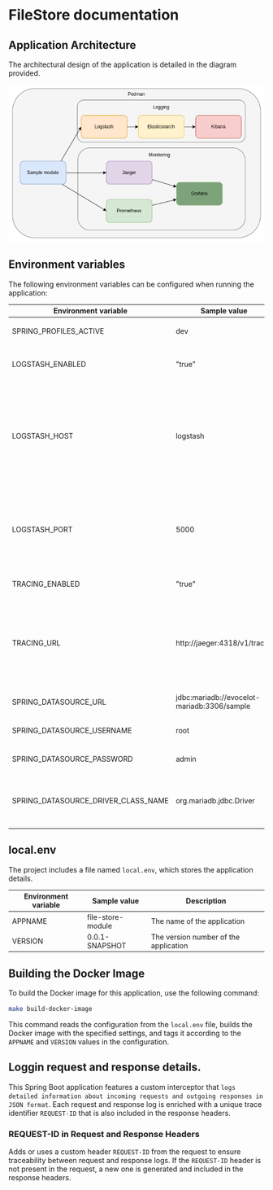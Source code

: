 # FileStore documentation

## Application Architecture  
The architectural design of the application is detailed in the diagram provided.

![architecture.drawio](architecture.drawio.png)  


## Environment variables

The following environment variables can be configured when running the application:

Environment variable | Sample value | Description |
--- | --- | --- |
SPRING_PROFILES_ACTIVE | dev | The profile to run with the application. |
LOGSTASH_ENABLED | "true" | Enable or disable log forwarding to Logstash (`"true"` or `"false"`). |
LOGSTASH_HOST | logstash | The name of the logstash container to push the logs from the springboot app. It is only required when the `LOGSTASH_ENABLED` environemnt variable is `"true"`. |
LOGSTASH_PORT | 5000 | The port of the logstash container. It is only required when the `LOGSTASH_ENABLED` environemnt variable is `"true"`. |
TRACING_ENABLED | "true" | Enable or disable tracing (`"true"` or `"false"`). |
TRACING_URL | http://jaeger:4318/v1/traces | The url of the jaeger instance for sending tracing details. It is only required when the `TRACING_ENABLED` environemnt variable is `"true"`. |
SPRING_DATASOURCE_URL | jdbc:mariadb://evocelot-mariadb:3306/sample | The JDBC URL of the DBMS to connect to. |
SPRING_DATASOURCE_USERNAME | root | The username for connecting to the DBMS. |
SPRING_DATASOURCE_PASSWORD | admin | The password for connecting to the DBMS. |
SPRING_DATASOURCE_DRIVER_CLASS_NAME | org.mariadb.jdbc.Driver | The fully qualified name of the JDBC driver class used for the DBMS connection. |

## local.env

The project includes a file named `local.env`, which stores the application details.

Environment variable | Sample value | Description |
--- | --- | --- |
APPNAME | file-store-module | The name of the application |
VERSION | 0.0.1-SNAPSHOT | The version number of the application |

## Building the Docker Image

To build the Docker image for this application, use the following command:

```bash
make build-docker-image
```

This command reads the configuration from the `local.env` file, builds the Docker image with the specified settings, and tags it according to the `APPNAME` and `VERSION` values in the configuration.


## Loggin request and response details.

This Spring Boot application features a custom interceptor that `logs detailed information about incoming requests and outgoing responses in JSON format`. Each request and response log is enriched with a unique trace identifier `REQUEST-ID` that is also included in the response headers.

### REQUEST-ID in Request and Response Headers

Adds or uses a custom header `REQUEST-ID` from the request to ensure traceability between request and response logs. If the `REQUEST-ID` header is not present in the request, a new one is generated and included in the response headers.
